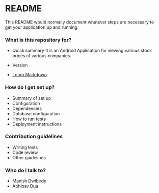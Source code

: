 # README #

This README would normally document whatever steps are necessary to get your application up and running.


### What is this repository for? ###

* Quick summary
It is an Android Application for viewing various stock prices of various companies. 

* Version
* [Learn Markdown](https://bitbucket.org/tutorials/markdowndemo)

### How do I get set up? ###

* Summary of set up
* Configuration
* Dependencies
* Database configuration
* How to run tests
* Deployment instructions

### Contribution guidelines ###

* Writing tests
* Code review
* Other guidelines

### Who do I talk to? ###

* Manish Dwibedy
* Abhinav Dua
